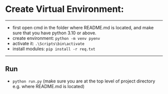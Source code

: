 # Create Virtual Environment:
---
- first open cmd in the folder where README.md is located, and make sure that you have python 3.10 or above.
- create environment: `python -m venv pyenv`
- activate it: `.\Scripts\bin\activate`
- install modules: `pip install -r req.txt`
---
## Run
- `python run.py` (make sure you are at the top level of project directory e.g. where README.md is located) 
